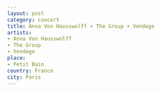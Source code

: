 ```yaml
---
layout: post
category: concert
title: Anna Von Hausswolff + The Group + Vendege
artists: 
- Anna Von Hausswolff
- The Group
- Vendege
place: 
- Petit Bain
country: France
city: Paris
---
```


